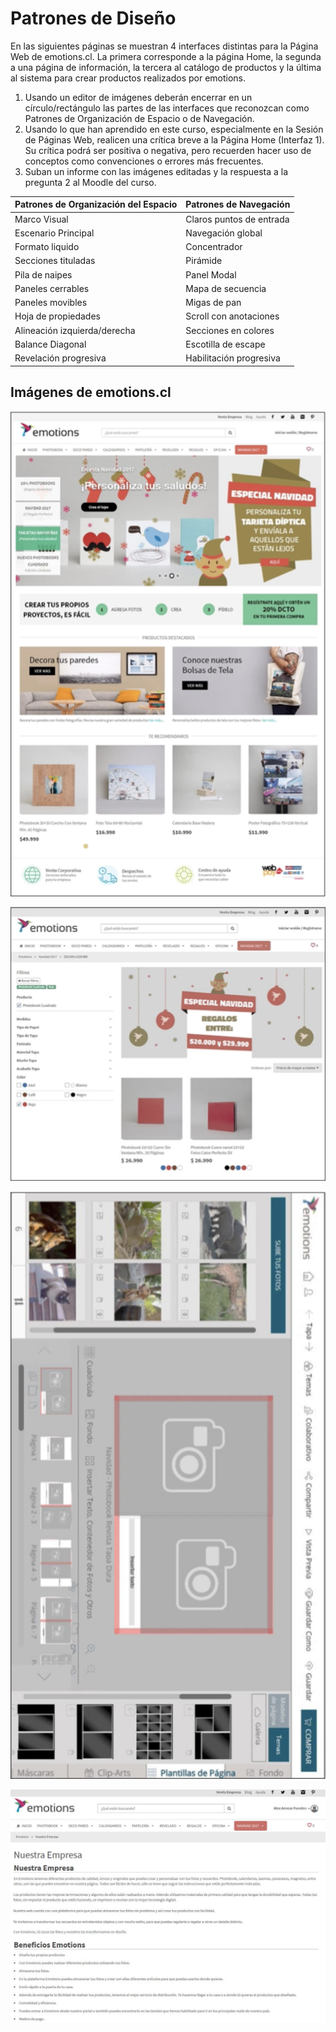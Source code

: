 # Patrones de Diseño

En las siguientes páginas se muestran 4 interfaces distintas para la Página Web de emotions.cl. La primera corresponde a la página Home, la segunda a una página de información, la tercera al catálogo de productos y la última al sistema para crear productos realizados por emotions.

1. Usando un editor de imágenes deberán encerrar en un círculo/rectángulo las partes de las interfaces que reconozcan como Patrones de Organización de Espacio o de Navegación.
2. Usando lo que han aprendido en este curso, especialmente en la Sesión de Páginas Web, realicen una crítica breve a la Página Home (Interfaz 1). Su crítica podrá ser positiva o negativa, pero recuerden hacer uso de conceptos como convenciones o errores más frecuentes.
3. Suban un informe con las imágenes editadas y la respuesta a la pregunta 2 al Moodle del curso.

| Patrones de Organización del Espacio | Patrones de Navegación   |
|--------------------------------------|--------------------------|
| Marco Visual                         | Claros puntos de entrada |
| Escenario Principal                  | Navegación global        |
| Formato liquido                      | Concentrador             |
| Secciones tituladas                  | Pirámide                 |
| Pila de naipes                       | Panel Modal              |
| Paneles cerrables                    | Mapa de secuencia        |
| Paneles movibles                     | Migas de pan             |
| Hoja de propiedades                  | Scroll con anotaciones   |
| Alineación izquierda/derecha         | Secciones en colores     |
| Balance Diagonal                     | Escotilla de escape      |
| Revelación progresiva                | Habilitación progresiva  |

## Imágenes de emotions.cl

![Emotions 1](imagenes/emotions1.png "Emotions 1")

![Emotions 2](imagenes/emotions2.png "Emotions 2")

![Emotions 3](imagenes/emotions3.png "Emotions 3")

![Emotions 4](imagenes/emotions4.png "Emotions 4")
